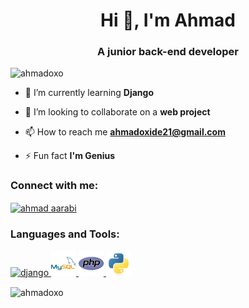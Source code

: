 <h1 align="center">Hi 👋, I'm Ahmad</h1>
<h3 align="center">A junior back-end developer</h3>

<p align="left"> <img src="https://komarev.com/ghpvc/?username=ahmadoxo&label=Profile%20views&color=009dff&style=flat-square" alt="ahmadoxo" /> </p>

- 🌱 I’m currently learning **Django**

- 👯 I’m looking to collaborate on a **web project**

- 📫 How to reach me **ahmadoxide21@gmail.com**

- ⚡ Fun fact **I'm Genius**

<h3 align="left">Connect with me:</h3>
<p align="left">
<a href="https://linkedin.com/in/ahmad-aarabi" target="blank"><img align="center" src="https://raw.githubusercontent.com/rahuldkjain/github-profile-readme-generator/master/src/images/icons/Social/linked-in-alt.svg" alt="ahmad aarabi" height="30" width="40" /></a>
</p>

<h3 align="left">Languages and Tools:</h3>
<p align="left"> <a href="https://www.djangoproject.com/" target="_blank" rel="noreferrer"> <img src="https://cdn.worldvectorlogo.com/logos/django.svg" alt="django" width="40" height="40"/> </a> <a href="https://www.mysql.com/" target="_blank" rel="noreferrer"> <img src="https://raw.githubusercontent.com/devicons/devicon/master/icons/mysql/mysql-original-wordmark.svg" alt="mysql" width="40" height="40"/> </a> <a href="https://www.php.net" target="_blank" rel="noreferrer"> <img src="https://raw.githubusercontent.com/devicons/devicon/master/icons/php/php-original.svg" alt="php" width="40" height="40"/> </a> <a href="https://www.python.org" target="_blank" rel="noreferrer"> <img src="https://raw.githubusercontent.com/devicons/devicon/master/icons/python/python-original.svg" alt="python" width="40" height="40"/> </a> </p>

<p><img align="center" src="https://github-readme-stats.vercel.app/api/top-langs?username=ahmadoxo&show_icons=true&theme=dracula&locale=en&layout=compact" alt="ahmadoxo" /></p>
